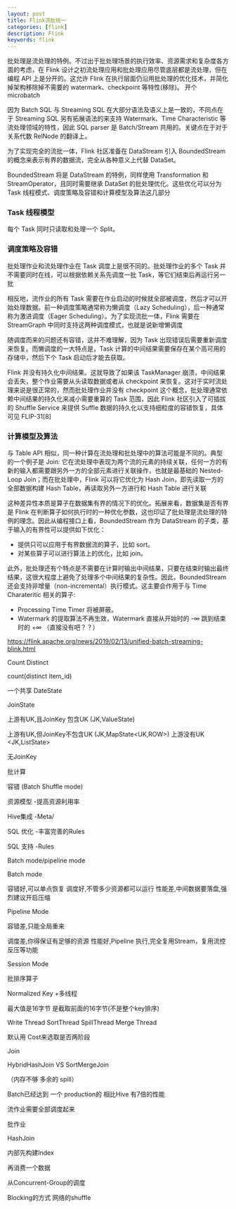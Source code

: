 ```yaml
---
layout: post
title: Flink流批统一
categories: [flink]
description: Flink
keywords: flink
---
```



批处理是流处理的特例。不过出于批处理场景的执行效率、资源需求和复杂度各方面的考虑，在 Flink 设计之初流处理应用和批处理应用尽管底层都是流处理，但在编程 API 上是分开的。这允许 Flink 在执行层面仍沿用批处理的优化技术，并简化掉架构移除掉不需要的 watermark、checkpoint 等特性(移除)。 开个microbatch

因为 Batch SQL 与 Streaming SQL 在大部分语法及语义上是一致的，不同点在于 Streaming SQL 另有拓展语法的来支持 Watermark、Time Characteristic 等流处理领域的特性，因此 SQL parser 是 Batch/Stream 共用的。关键点在于对于关系代数 RelNode 的翻译上。



为了实现完全的流批一体，Flink 社区准备在 DataStream 引入 BoundedStream 的概念来表示有界的数据流，完全从各种意义上代替 DataSet。

BoundedStream 将是 DataStream 的特例，同样使用 Transformation 和 StreamOperator，且同时需要继承 DataSet 的批处理优化。这些优化可以分为 Task 线程模式、调度策略及容错和计算模型及算法这几部分



### Task 线程模型



每个 Task 同时只读取和处理一个 Split。



### 调度策略及容错



批处理作业和流处理作业在 Task 调度上是很不同的。批处理作业的多个 Task 并不需要同时在线，可以根据依赖关系先调度一批 Task，等它们结束后再运行另一批



相反地，流作业的所有 Task 需要在作业启动的时候就全部被调度，然后才可以开始处理数据。前一种调度策略通常称为懒调度（Lazy Scheduling），后一种通常称为激进调度（Eager Scheduling）。为了实现流批一体，Flink 需要在 StreamGraph 中同时支持这两种调度模式，也就是说新增懒调度



随调度而来的问题还有容错，这并不难理解，因为 Task 出现错误后需要重新调度来恢复。而懒调度的一大特点是，Task 计算的中间结果需要保存在某个高可用的存储中，然后下个 Task 启动后才能去获取。

Flink 并没有持久化中间结果。这就导致了如果该 TaskManager 崩溃，中间结果会丢失，整个作业需要从头读取数据或者从 checkpoint 来恢复。这对于实时流处理来说是很正常的，然而批处理作业并没有 checkpoint 这个概念，批处理通常依赖中间结果的持久化来减小需要重算的 Task 范围，因此 Flink 社区引入了可插拔的 Shuffle Service 来提供 Suffle 数据的持久化以支持细粒度的容错恢复，具体可见 FLIP-31[8]



### 计算模型及算法



与 Table API 相似，同一种计算在流处理和批处理中的算法可能是不同的。典型的一个例子是 Join: 它在流处理中表现为两个流的元素的持续关联，任何一方的有新的输入都需要跟另外一方的全部元素进行关联操作，也就是最基础的 Nested-Loop Join；而在批处理中，Flink 可以将它优化为 Hash Join，即先读取一方的全部数据构建 Hash Table，再读取另外一方进行和 Hash Table 进行关联



这种差异性本质是算子在数据集有界的情况下的优化。拓展来看，数据集是否有界是 Flink 在判断算子如何执行时的一种优化参数，这也印证了批处理是流处理的特例的理念。因此从编程接口上看，BoundedStream 作为 DataStream 的子类，基于输入的有界性可以提供如下优化：

- 提供只可以应用于有界数据流的算子，比如 sort。
- 对某些算子可以进行算法上的优化，比如 join。

此外，批处理还有个特点是不需要在计算时输出中间结果，只要在结束时输出最终结果，这很大程度上避免了处理多个中间结果的复杂性。因此，BoundedStream 还会支持非增量（non-incremental）执行模式。这主要会作用于与 Time Charateritic 相关的算子:

- Processing Time Timer 将被屏蔽。
- Watermark 的提取算法不再生效，Watermark 直接从开始时的 -∞ 跳到结束时的 +∞ （直接没有吧？？）





https://flink.apache.org/news/2019/02/13/unified-batch-streaming-blink.html

Count Distinct

count(distinct item_id)

一个共享 DateState

JoinState

上游有UK,且JoinKey 包含UK (JK,ValueState<Row>)

上游有UK,但JoinKey不包含UK (JK,MapState<UK,ROW>)
上游没有UK  <JK,ListState<Row>>

无JoinKey


批计算

容错 (Batch Shuffle mode)

资源模型 -提高资源利用率

Hive集成 -Meta/

SQL 优化 -丰富完善的Rules

SQL 支持 -Rules


Batch mode/pipeline mode

Batch mode

容错好,可以单点恢复
调度好,不管多少资源都可以运行
性能差,中间数据要落盘,强烈建议开启压缩


Pipeline Mode

容错差,只能全局重来

调度差,你得保证有足够的资源
性能好,Pipeline 执行,完全复用Stream，复用流控反压等功能


Session Mode


批排序算子  

Normalized Key +多线程

最大值是16字节 是截取前面的16字节(不是整个key排序)

Write Thread  SortThread SpillThread Merge Thread

默认用 Cost来选取是否两阶段 


Join

HybridHashJoin      VS    SortMergeJoin

（内存不够 多余的 spill）

Batch已经达到 一个 production的 相比Hive 有7倍的性能


流作业需要全部调度起来

批作业

HashJoin

内部先构建Index

再消费一个数据

从Concurrent-Group的调度

Blocking的方式 网络的shuffle